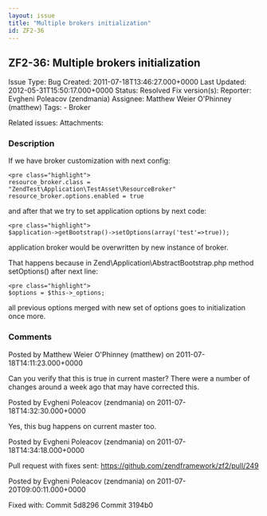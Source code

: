 ```yaml
---
layout: issue
title: "Multiple brokers initialization"
id: ZF2-36
---
```


ZF2-36: Multiple brokers initialization
---------------------------------------

 Issue Type: Bug Created: 2011-07-18T13:46:27.000+0000 Last Updated: 2012-05-31T15:50:17.000+0000 Status: Resolved Fix version(s): 
 Reporter:  Evgheni Poleacov (zendmania)  Assignee:  Matthew Weier O'Phinney (matthew)  Tags: - Broker
 
 Related issues: 
 Attachments: 
### Description

If we have broker customization with next config:

 
    <pre class="highlight">
    resource_broker.class = "ZendTest\Application\TestAsset\ResourceBroker"
    resource_broker.options.enabled = true


and after that we try to set application options by next code:

 
    <pre class="highlight">
    $application->getBootstrap()->setOptions(array('test'=>true));


application broker would be overwritten by new instance of broker.

That happens because in Zend\\Application\\AbstractBootstrap.php method setOptions() after next line:

 
    <pre class="highlight">
    $options = $this->_options;


all previous options merged with new set of options goes to initialization once more.

 

 

### Comments

Posted by Matthew Weier O'Phinney (matthew) on 2011-07-18T14:11:23.000+0000

Can you verify that this is true in current master? There were a number of changes around a week ago that may have corrected this.

 

 

Posted by Evgheni Poleacov (zendmania) on 2011-07-18T14:32:30.000+0000

Yes, this bug happens on current master too.

 

 

Posted by Evgheni Poleacov (zendmania) on 2011-07-18T14:34:18.000+0000

Pull request with fixes sent: <https://github.com/zendframework/zf2/pull/249>

 

 

Posted by Evgheni Poleacov (zendmania) on 2011-07-20T09:00:11.000+0000

Fixed with: Commit 5d8296 Commit 3194b0

 

 